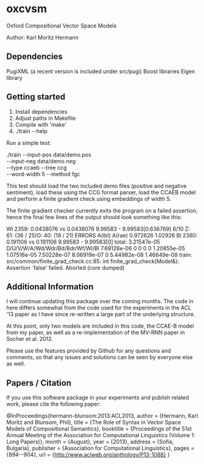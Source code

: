 oxcvsm
======

Oxford Compositional Vector Space Models

Author: Karl Moritz Hermann

## Dependencies

PugiXML (a recent version is included under src/pugi)
Boost libraries
Eigen library

## Getting started

1. Install dependencies
2. Adjust paths in Makefile
3. Compile with 'make'
4. ./train --help

Run a simple test:

./train --input-pos data/demo.pos \
        --input-neg data/demo.neg \
        --type ccaeb --tree ccg \
        --word-width 5 --method fgc

This test should load the two included demo files (positive and negative
sentiment), load these using the CCG format parser, load the CCAEB model and
perform a finite gradient check using embeddings of width 5.

The finite gradient checker currently exits the program on a failed assertion,
hence the final few lines of the output should look something like this:

Wl  2359: 0.0438076 vs 0.0438076   9.99583 - 9.99583[0.636769]
  6/10 Z: 61: (36 / 25)O: 40: (19 / 21)
          ERRORS          A(lbl)          A(rae)
                        0.972626         1.02926
Bl  2360: 0.191106 vs 0.191106   9.99583 - 9.99583[0]
total: 3.21547e-05 D/U/V/W/A/Wd/Wdr/Bd/Bdr/Wf/Wl/Bl
7.69128e-06 0 0 0 0 1.20855e-05 1.07516e-05 7.50228e-07 8.06919e-07 0 5.44982e-08 1.46649e-08
train: src/common/finite_grad_check.cc:85: int finite_grad_check(Model&): Assertion `false' failed.
Aborted (core dumped)

## Additional Information

I will continue updating this package over the coming months. The code in here
differs somewhat from the code used for the experiments in the ACL '13 paper as
I have since re-written a large part of the underlying structure.

At this point, only two models are included in this code, the CCAE-B model from
my paper, as well as a re-implementation of the MV-RNN paper in Socher et al.
2012.

Please use the features provided by Github for any questions and comments, so
that any issues and solutions can be seen by everyone else as well.

## Papers / Citation

If you use this software package in your experiments and publish related work,
please cite the following paper:

@InProceedings{hermann-blunsom:2013:ACL2013,
  author    = {Hermann, Karl Moritz  and  Blunsom, Phil},
  title     = {The Role of Syntax in Vector Space Models of Compositional Semantics},
  booktitle = {Proceedings of the 51st Annual Meeting of the Association for Computational Linguistics (Volume 1: Long Papers)},
  month     = {August},
  year      = {2013},
  address   = {Sofia, Bulgaria},
  publisher = {Association for Computational Linguistics},
  pages     = {894--904},
  url       = {http://www.aclweb.org/anthology/P13-1088}
}

